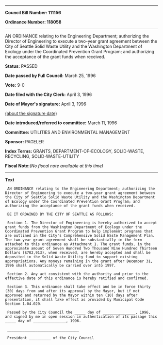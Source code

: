 

********

**Council Bill Number: 111156**
   
**Ordinance Number: 118058**
********

 AN ORDINANCE relating to the Engineering Department; authorizing the Director of Engineering to execute a two-year grant agreement between the City of Seattle Solid Waste Utility and the Washington Department of Ecology under the Coordinated Prevention Grant Program; and authorizing the acceptance of the grant funds when received.

**Status:** PASSED
   
**Date passed by Full Council:** March 25, 1996
   
**Vote:** 9-0
   
**Date filed with the City Clerk:** April 3, 1996
   
**Date of Mayor's signature:** April 3, 1996
   
[(about the signature date)](/~public/approvaldate.htm)
   
   
   
**Date introduced/referred to committee:** March 11, 1996
   
**Committee:** UTILITIES AND ENVIRONMENTAL MANAGEMENT
   
**Sponsor:** PAGELER
   
   
**Index Terms:** GRANTS, DEPARTMENT-OF-ECOLOGY, SOLID-WASTE, RECYCLING, SOLID-WASTE-UTILITY

**Fiscal Note:**_(No fiscal note available at this time)_

********

**Text**
   
```
 AN ORDINANCE relating to the Engineering Department; authorizing the Director of Engineering to execute a two-year grant agreement between the City of Seattle Solid Waste Utility and the Washington Department of Ecology under the Coordinated Prevention Grant Program; and authorizing the acceptance of the grant funds when received.

 BE IT ORDAINED BY THE CITY OF SEATTLE AS FOLLOWS:

 Section 1. The Director of Engineering is hereby authorized to accept grant funds from the Washington Department of Ecology under the Coordinated Prevention Grant Program to help implement programs that are outlined in the City's Comprehensive Solid Waste Management Plan. The two-year grant agreement shall be substantially in the form attached to this ordinance as Attachment 1. The grant funds, in the approximate amount of Seven Hundred Two Thousand Nine Hundred Thirteen Dollars ($702,913), when received, are hereby accepted and shall be deposited in the Solid Waste Utility fund to support existing appropriations. Any moneys remaining in the grant after December 31, 1996 shall automatically be carried over into 1997.

 Section 2. Any act consistent with the authority and prior to the effective date of this ordinance is hereby ratified and confirmed.

 Section 3. This ordinance shall take effect and be in force thirty (30) days from and after its approval by the Mayor, but if not approved and returned by the Mayor within ten (10) days after presentation, it shall take effect as provided by Municipal Code Section 1.04.020.

 Passed by the City Council the _____ day of _______________, 1996, and signed by me in open session in authentication of its passage this _____ day of _______________, 1996.

 _________________________________

 President __________ of the City Council

```
